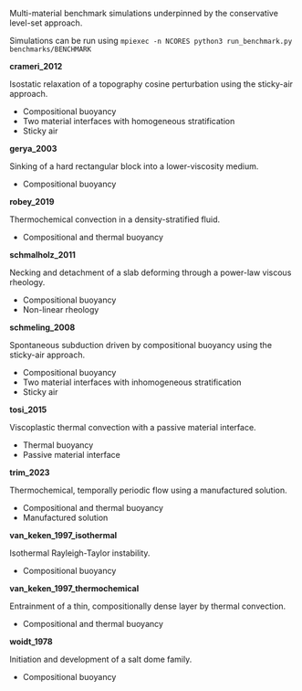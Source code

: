 Multi-material benchmark simulations underpinned by the conservative level-set approach.

Simulations can be run using
`mpiexec -n NCORES python3 run_benchmark.py benchmarks/BENCHMARK`

**crameri_2012**

Isostatic relaxation of a topography cosine perturbation using the sticky-air approach.
- Compositional buoyancy
- Two material interfaces with homogeneous stratification
- Sticky air

**gerya_2003**

Sinking of a hard rectangular block into a lower-viscosity medium.
- Compositional buoyancy

**robey_2019**

Thermochemical convection in a density-stratified fluid.
- Compositional and thermal buoyancy

**schmalholz_2011**

Necking and detachment of a slab deforming through a power-law viscous rheology.
- Compositional buoyancy
- Non-linear rheology

**schmeling_2008**

Spontaneous subduction driven by compositional buoyancy using the sticky-air approach.
- Compositional buoyancy
- Two material interfaces with inhomogeneous stratification
- Sticky air

**tosi_2015**

Viscoplastic thermal convection with a passive material interface.
- Thermal buoyancy
- Passive material interface

**trim_2023**

Thermochemical, temporally periodic flow using a manufactured solution.
- Compositional and thermal buoyancy
- Manufactured solution

**van_keken_1997_isothermal**

Isothermal Rayleigh-Taylor instability.
- Compositional buoyancy

**van_keken_1997_thermochemical**

Entrainment of a thin, compositionally dense layer by thermal convection.
- Compositional and thermal buoyancy

**woidt_1978**

Initiation and development of a salt dome family.
- Compositional buoyancy
